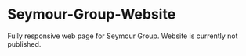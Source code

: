 # Seymour-Group-Website
Fully responsive web page for Seymour Group.  Website is currently not published. 

